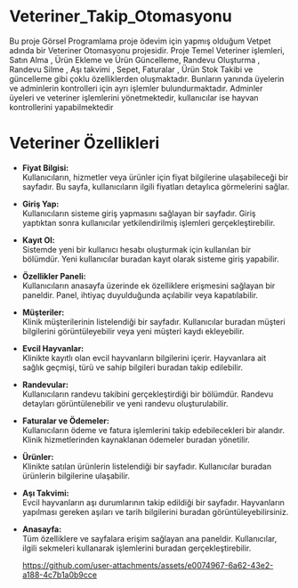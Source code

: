 # Veteriner_Takip_Otomasyonu
Bu proje Görsel Programlama proje ödevim için yapmış olduğum Vetpet adında bir Veteriner Otomasyonu projesidir. Proje Temel Veteriner işlemleri, Satın Alma , Ürün Ekleme ve Ürün Güncelleme, Randevu Oluşturma , Randevu Silme , Aşı takvimi , Sepet, Faturalar , Ürün Stok Takibi ve güncelleme gibi çoklu özelliklerden oluşmaktadır. Bunların yanında üyelerin ve adminlerin kontrolleri için ayrı işlemler bulundurmaktadır. Adminler üyeleri ve veteriner işlemlerini yönetmektedir, kullanıcılar ise hayvan kontrollerini yapabilmektedir
# Veteriner Özellikleri
- **Fiyat Bilgisi:**  
  Kullanıcıların, hizmetler veya ürünler için fiyat bilgilerine ulaşabileceği bir sayfadır. Bu sayfa, kullanıcıların ilgili fiyatları detaylıca görmelerini sağlar.

- **Giriş Yap:**  
  Kullanıcıların sisteme giriş yapmasını sağlayan bir sayfadır. Giriş yaptıktan sonra kullanıcılar yetkilendirilmiş işlemleri gerçekleştirebilir.

- **Kayıt Ol:**  
  Sistemde yeni bir kullanıcı hesabı oluşturmak için kullanılan bir bölümdür. Yeni kullanıcılar buradan kayıt olarak sisteme giriş yapabilir.

- **Özellikler Paneli:**  
  Kullanıcıların anasayfa üzerinde ek özelliklere erişmesini sağlayan bir paneldir. Panel, ihtiyaç duyulduğunda açılabilir veya kapatılabilir.

- **Müşteriler:**  
  Klinik müşterilerinin listelendiği bir sayfadır. Kullanıcılar buradan müşteri bilgilerini görüntüleyebilir veya yeni müşteri kaydı ekleyebilir.

- **Evcil Hayvanlar:**  
  Klinikte kayıtlı olan evcil hayvanların bilgilerini içerir. Hayvanlara ait sağlık geçmişi, türü ve sahip bilgileri buradan takip edilebilir.

- **Randevular:**  
  Kullanıcıların randevu takibini gerçekleştirdiği bir bölümdür. Randevu detayları görüntülenebilir ve yeni randevu oluşturulabilir.

- **Faturalar ve Ödemeler:**  
  Kullanıcıların ödeme ve fatura işlemlerini takip edebilecekleri bir alandır. Klinik hizmetlerinden kaynaklanan ödemeler buradan yönetilir.

- **Ürünler:**  
  Klinikte satılan ürünlerin listelendiği bir sayfadır. Kullanıcılar buradan ürünlerin bilgilerine ulaşabilir.

- **Aşı Takvimi:**  
  Evcil hayvanların aşı durumlarının takip edildiği bir sayfadır. Hayvanların yapılması gereken aşıları ve tarih bilgilerini buradan görüntüleyebilirsiniz.

- **Anasayfa:**  
  Tüm özelliklere ve sayfalara erişim sağlayan ana paneldir. Kullanıcılar, ilgili sekmeleri kullanarak işlemlerini buradan gerçekleştirebilir.

  https://github.com/user-attachments/assets/e0074967-6a62-43e2-a188-4c7b1a0b9cce
